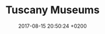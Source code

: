 ---
layout: map
title:  "Tuscany Museums"
date:   2017-08-15 20:50:24 +0200
source: "http://dati.toscana.it/dataset/rt-musei/resource/164d3a36-ede9-44a7-8f01-d9431f9f0cff"
categories: mappe dummy
dataset: "tuscany_museums"
marker:
  icon: home
  color: blue
  prefix: fa
---